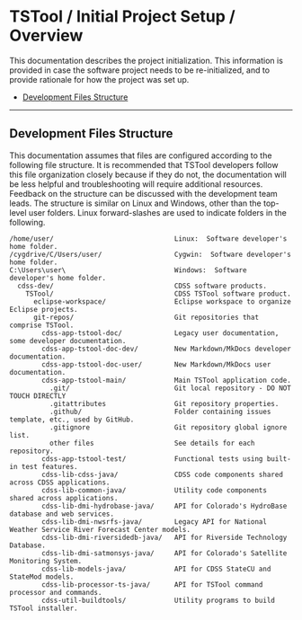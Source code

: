 # TSTool / Initial Project Setup / Overview ##

This documentation describes the project initialization.
This information is provided in case the software project needs to be
re-initialized, and to provide rationale for how the project was set up.

* [Development Files Structure](#development-files-structure)

------------------

## Development Files Structure ##

This documentation assumes that files are configured according to the following file structure.
It is recommended that TSTool developers follow this file organization closely because if they do not,
the documentation will be less helpful and troubleshooting will require additional resources.
Feedback on the structure can be discussed with the development team leads.
The structure is similar on Linux and Windows, other than the top-level user folders.
Linux forward-slashes are used to indicate folders in the following.

```text
/home/user/                              Linux:  Software developer's home folder.
/cygdrive/C/Users/user/                  Cygwin:  Software developer's home folder.
C:\Users\user\                           Windows:  Software developer's home folder.
  cdss-dev/                              CDSS software products.
    TSTool/                              CDSS TSTool software product.
      eclipse-workspace/                 Eclipse workspace to organize Eclipse projects.
      git-repos/                         Git repositories that comprise TSTool.
        cdss-app-tstool-doc/             Legacy user documentation, some developer documentation.
        cdss-app-tstool-doc-dev/         New Markdown/MkDocs developer documentation.
        cdss-app-tstool-doc-user/        New Markdown/MkDocs user documentation.
        cdss-app-tstool-main/            Main TSTool application code.
          .git/                          Git local repository - DO NOT TOUCH DIRECTLY
          .gitattributes                 Git repository properties.
          .github/                       Folder containing issues template, etc., used by GitHub.
          .gitignore                     Git repository global ignore list.
          other files                    See details for each repository.
        cdss-app-tstool-test/            Functional tests using built-in test features.
        cdss-lib-cdss-java/              CDSS code components shared across CDSS applications.
        cdss-lib-common-java/            Utility code components shared across applications.
        cdss-lib-dmi-hydrobase-java/     API for Colorado's HydroBase database and web services.
        cdss-lib-dmi-nwsrfs-java/        Legacy API for National Weather Service River Forecast Center models.
        cdss-lib-dmi-riversidedb-java/   API for Riverside Technology Database.
        cdss-lib-dmi-satmonsys-java/     API for Colorado's Satellite Monitoring System.
        cdss-lib-models-java/            API for CDSS StateCU and StateMod models.
        cdss-lib-processor-ts-java/      API for TSTool command processor and commands.
        cdss-util-buildtools/            Utility programs to build TSTool installer.
```
